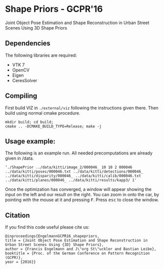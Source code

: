 # Shape Priors - GCPR'16

Joint Object Pose Estimation and Shape Reconstruction in Urban Street Scenes Using 3D Shape Priors

## Dependencies
The following libraries are required:
* VTK 7
* OpenCV
* Eigen
* CeresSolver

## Compiling
First build VIZ in `./external/viz` following the instructions given there.
Then build using normal cmake procedure.
```
mkdir build; cd build;
cmake .. -DCMAKE_BUILD_TYPE=Release; make -j
```

## Usage example:
The following is an example run. All needed precomputations are already given in /data.
```
‘./ShapePrior ../data/kitti/image_2/000046_ 10 10 2 000046 ../data/kitti/poses/000046.txt ../data/kitti/detections/000046_ ../data/kitti/disparity/000046_ ../data/kitti/calib/000046.txt ../data/kitti/planes/000046_ ../data/kitti/results/kapp3/ 1' 
```

Once the optimization has converged, a window will appear showing the input on the left and our result on the right.
You can zoom in onto the car, by pointing with the mouse at it and pressing <kbd>F</kbd>.
Press <kbd>esc</kbd> to close the window.

## Citation
If you find this code useful please cite us:
```
@inproceedings{EngelmannGCPR16_shapepriors, 
title = {Joint Object Pose Estimation and Shape Reconstruction in Urban Street Scenes Using {3D} Shape Priors},
author = {Francis Engelmann and J\"org St\"uckler and Bastian Leibe},
booktitle = {Proc. of the German Conference on Pattern Recognition (GCPR)},
year = {2016}}
```
